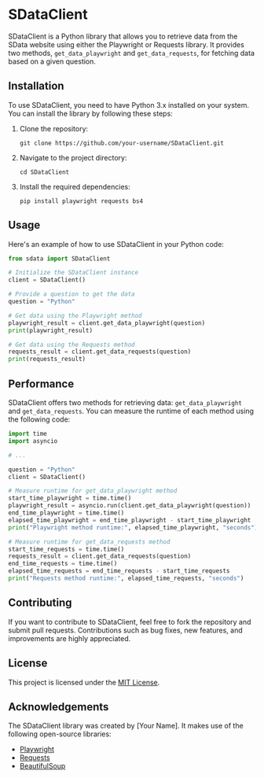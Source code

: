 # SDataClient

SDataClient is a Python library that allows you to retrieve data from the SData website using either the Playwright or Requests library. It provides two methods, `get_data_playwright` and `get_data_requests`, for fetching data based on a given question.

## Installation

To use SDataClient, you need to have Python 3.x installed on your system. You can install the library by following these steps:

1. Clone the repository:

   ```shell
   git clone https://github.com/your-username/SDataClient.git
   ```

2. Navigate to the project directory:

   ```shell
   cd SDataClient
   ```

3. Install the required dependencies:

   ```shell
   pip install playwright requests bs4
   ```

## Usage

Here's an example of how to use SDataClient in your Python code:

```python
from sdata import SDataClient

# Initialize the SDataClient instance
client = SDataClient()

# Provide a question to get the data
question = "Python"

# Get data using the Playwright method
playwright_result = client.get_data_playwright(question)
print(playwright_result)

# Get data using the Requests method
requests_result = client.get_data_requests(question)
print(requests_result)
```

## Performance

SDataClient offers two methods for retrieving data: `get_data_playwright` and `get_data_requests`. You can measure the runtime of each method using the following code:

```python
import time
import asyncio

# ...

question = "Python"
client = SDataClient()

# Measure runtime for get_data_playwright method
start_time_playwright = time.time()
playwright_result = asyncio.run(client.get_data_playwright(question))
end_time_playwright = time.time()
elapsed_time_playwright = end_time_playwright - start_time_playwright
print("Playwright method runtime:", elapsed_time_playwright, "seconds")

# Measure runtime for get_data_requests method
start_time_requests = time.time()
requests_result = client.get_data_requests(question)
end_time_requests = time.time()
elapsed_time_requests = end_time_requests - start_time_requests
print("Requests method runtime:", elapsed_time_requests, "seconds")
```

## Contributing

If you want to contribute to SDataClient, feel free to fork the repository and submit pull requests. Contributions such as bug fixes, new features, and improvements are highly appreciated.

## License

This project is licensed under the [MIT License](LICENSE).

## Acknowledgements

The SDataClient library was created by [Your Name]. It makes use of the following open-source libraries:

- [Playwright](https://github.com/microsoft/playwright)
- [Requests](https://github.com/psf/requests)
- [BeautifulSoup](https://www.crummy.com/software/BeautifulSoup/)
